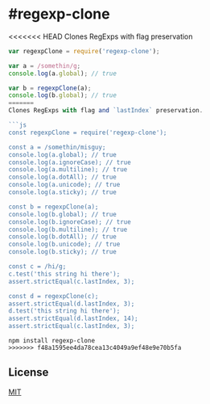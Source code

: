 #regexp-clone
==============

<<<<<<< HEAD
Clones RegExps with flag preservation

```js
var regexpClone = require('regexp-clone');

var a = /somethin/g;
console.log(a.global); // true

var b = regexpClone(a);
console.log(b.global); // true
=======
Clones RegExps with flag and `lastIndex` preservation.

```js
const regexpClone = require('regexp-clone');

const a = /somethin/misguy;
console.log(a.global); // true
console.log(a.ignoreCase); // true
console.log(a.multiline); // true
console.log(a.dotAll); // true
console.log(a.unicode); // true
console.log(a.sticky); // true

const b = regexpClone(a);
console.log(b.global); // true
console.log(b.ignoreCase); // true
console.log(b.multiline); // true
console.log(b.dotAll); // true
console.log(b.unicode); // true
console.log(b.sticky); // true

const c = /hi/g;
c.test('this string hi there');
assert.strictEqual(c.lastIndex, 3);

const d = regexpClone(c);
assert.strictEqual(d.lastIndex, 3);
d.test('this string hi there');
assert.strictEqual(d.lastIndex, 14);
assert.strictEqual(c.lastIndex, 3);
```

```
npm install regexp-clone
>>>>>>> f48a1595ee4da78cea13c4049a9ef48e9e70b5fa
```

## License

[MIT](https://github.com/aheckmann/regexp-clone/blob/master/LICENSE)
